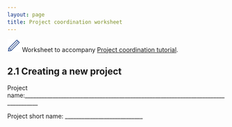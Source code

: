 ```yaml
---
layout: page
title: Project coordination worksheet
---
```




<img src="pics/blue_pencil.png"> Worksheet to accompany [Project coordination tutorial](1-0-project-coordination).

## 2.1 Creating a new project

Project name:___________________________________________________________________________________

Project short name: ____________________________

